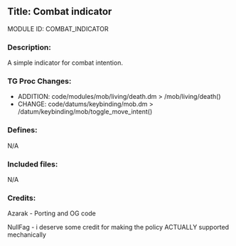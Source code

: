 ## Title: Combat indicator

MODULE ID: COMBAT_INDICATOR

### Description:

A simple indicator for combat intention.

### TG Proc Changes:

 - ADDITION: code/modules/mob/living/death.dm > /mob/living/death()
 - CHANGE: code/datums/keybinding/mob.dm > /datum/keybinding/mob/toggle_move_intent()

### Defines:

N/A

### Included files:

N/A

### Credits:

Azarak - Porting and OG code

NullFag - i deserve some credit for making the policy ACTUALLY supported mechanically

